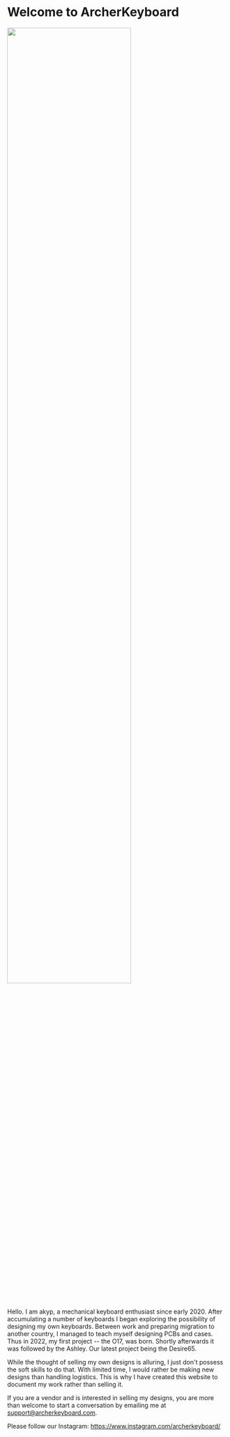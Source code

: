 # Welcome to ArcherKeyboard
<img src="https://github.com/user-attachments/assets/aca50876-bc95-40af-9934-d56ca10f166c" width="75%"></img> 

Hello. I am akyp, a mechanical keyboard enthusiast since early 2020. After accumulating a number of keyboards I began exploring the possibility of designing my own keyboards. Between work and preparing migration to another country, I managed to teach myself designing PCBs and cases. Thus in 2022, my first project -- the O17, was born. Shortly afterwards it was followed by the Ashley. Our latest project being the Desire65.

While the thought of selling my own designs is alluring, I just don't possess the soft skills to do that.  With limited time, I would rather be making new designs than handling logistics.  This is why I have created this website to document my work rather than selling it.

If you are a vendor and is interested in selling my designs, you are more than welcome to start a conversation by emailing me at support@archerkeyboard.com.

Please follow our Instagram: https://www.instagram.com/archerkeyboard/
